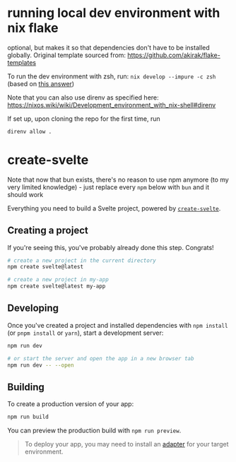 # running local dev environment with nix flake
optional, but makes it so that dependencies don't have to be installed globally. Original template sourced from: <https://github.com/akirak/flake-templates>

To run the dev environment with zsh, run: `nix develop --impure -c zsh` (based on [this answer](https://discourse.nixos.org/t/using-nix-develop-opens-bash-instead-of-zsh/25075/9))

Note that you can also use direnv as specified here: <https://nixos.wiki/wiki/Development_environment_with_nix-shell#direnv>

If set up, upon cloning the repo for the first time, run

``` sh
direnv allow .
```


# create-svelte

Note that now that bun exists, there's no reason to use npm anymore (to my very limited knowledge) - just replace every `npm` below with `bun` and it should work

Everything you need to build a Svelte project, powered by [`create-svelte`](https://github.com/sveltejs/kit/tree/master/packages/create-svelte).

## Creating a project

If you're seeing this, you've probably already done this step. Congrats!

```bash
# create a new project in the current directory
npm create svelte@latest

# create a new project in my-app
npm create svelte@latest my-app
```

## Developing

Once you've created a project and installed dependencies with `npm install` (or `pnpm install` or `yarn`), start a development server:

```bash
npm run dev

# or start the server and open the app in a new browser tab
npm run dev -- --open
```

## Building

To create a production version of your app:

```bash
npm run build
```

You can preview the production build with `npm run preview`.

> To deploy your app, you may need to install an [adapter](https://kit.svelte.dev/docs/adapters) for your target environment.
